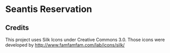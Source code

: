 Seantis Reservation
===================

Credits
-------

This project uses Silk Icons under Creative Commons 3.0.
Those icons were developed by http://www.famfamfam.com/lab/icons/silk/